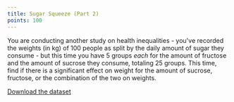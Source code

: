 ```yaml
---
title: Sugar Squeeze (Part 2)
points: 100
---
```


You are conducting another study on health inequalities - you've recorded the weights (in kg) of 100 people as split by the daily amount of sugar they consume - but this time you have 5 groups _each_ for the amount of fructose and the amount of sucrose they consume, totaling 25 groups. This time, find if there is a significant effect on weight for the amount of sucrose, fructose, or the combination of the two on weights.

[Download the dataset](https://github.com/stmball/dimen-ctf/raw/main/question_generation/sugar_squeeze_pt2.csv)
